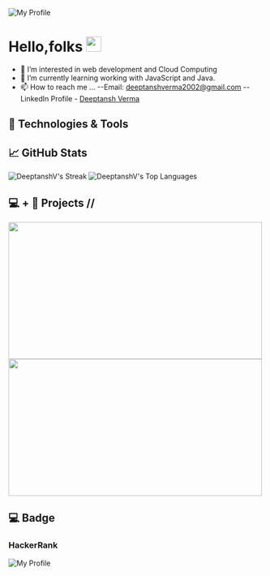 ![My Profile](https://github.com/DeeptanshV/Images/blob/main/I%20am%20Deeptanh%20Verma.jpg)

# Hello,folks <img src="https://raw.githubusercontent.com/MartinHeinz/MartinHeinz/master/wave.gif" width="30px">

- 👀 I’m interested in web development and Cloud Computing
- 🌱 I’m currently learning working with JavaScript and Java.
- 📫 How to reach me ... 
--Email: deeptanshverma2002@gmail.com
-- LinkedIn Profile - [Deeptansh Verma](https://www.linkedin.com/in/deeptansh-verma-48241a1b8/)

## 🔧 Technologies & Tools








## &#x1f4c8; GitHub Stats
![DeeptanshV's Streak](https://github-readme-streak-stats.herokuapp.com/?user=DeeptanshV&theme=vue-dark&hide_border=true) 
![DeeptanshV's Top Languages](https://github-readme-stats.vercel.app/api/top-langs/?username=DeeptanshV&theme=vue-dark&show_icons=true&hide_border=true&layout=compact)
##  💻 + 🧠 Projects //
<a href="https://deeptanshv.github.io/Stopwatch-VanillaJavaScript/">
  <img align="center" src="https://github-readme-stats.vercel.app/api/pin/?username=DeeptanshV&repo=Stopwatch-VanillaJavaScript&title_color=ffffff&text_color=c9cacc&icon_color=2bbc8a&bg_color=1d1f21" width="500" height="270" />
</a>

<a href="https://github.com/DeeptanshV/Random-Color-Generator_">
  <img align="center" src="https://github-readme-stats.vercel.app/api/pin/?username=DeeptanshV&repo=Random-Color-Generator_&title_color=ffffff&text_color=c9cacc&icon_color=2bbc8a&bg_color=1d1f21" width="500" height="270" />
</a>

##  💻 Badge
### HackerRank
![My Profile](https://github.com/DeeptanshV/Images/blob/main/Screenshot%20(13).png)




<!---
DeeptanshV/DeeptanshV is a ✨ special ✨ repository because its `README.md` (this file) appears on your GitHub profile.
You can click the Preview link to take a look at your changes.
--->
